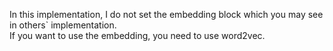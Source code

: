 In this implementation, I do not set the embedding block which you may see in others` implementation.  
If you want to use the embedding, you need to use word2vec.